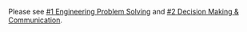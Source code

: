 Please see [#1 Engineering Problem Solving](question1.md "TypeScript Example") and [#2 Decision Making & Communication](question2.md "TypeScript Example").
